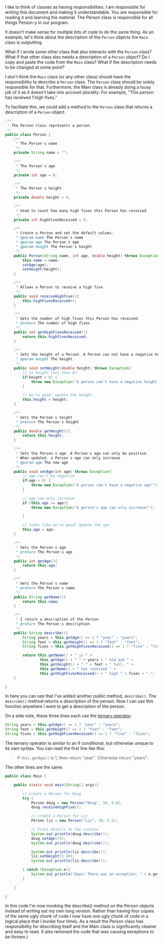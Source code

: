I like to think of classes as having _responsibilities_. I am responsible for writing this document and making it understandable. You are responsible for reading it and learning the material. The Person class is responsible for all things Person-y in our program.

It doesn't make sense for multiple bits of code to do the same thing. As an example, let's think about the description of the `Person` objects the `Main` class is outputting. 

What if I wrote some other class that also interacts with the `Person` class? What if that other class also needs a description of a `Person` object? Do I copy and paste the code from the `Main` class? What if the description needs to be changed at some point? 

I don't think the `Main` class (or any other class) should have the responsibility to describe a `Person` class. The `Person` class should be solely responsible for that. Furthermore, the Main class is already doing a lousy job of it as it doesn't take into account plurality. For example, "This person has received 1 high fives."

To facilitate this, we could add a method to the `Person` class that returns a description of a `Person` object.

```java
/**
 * The Person class represents a person.
 */
public class Person {
    /**
     * The Person's name
     */
    private String name = "";

    /**
     * The Person's age
     */
    private int age = 0;

    /**
     * The Person's height
     */
    private double height = 0;

    /**
     * Used to count how many high fives this Person has received.
     */
    private int highFivesReceived = 0;

    /**
     * Create a Person and set the default values;
     * @param name The Person's name
     * @param age The Person's age
     * @param height The Person's height
     */
    public Person(String name, int age, double height) throws Exception{
        this.name = name;
        setAge(age);
        setHeight(height);
    }

    /**
     * Allows a Person to receive a high five.
     */
    public void receiveHighFive(){
        this.highFivesReceived++;
    }

    /**
     * Gets the number of high fives this Person has received.
     * @return The number of high fives
     */
    public int getHighFivesReceived(){
        return this.highFivesReceived;
    }

    /**
     * Sets the height of a Person. A Person can not have a negative height.
     * @param height The height
     */
    public void setHeight(double height) throws Exception{
        // is height less than 0?
        if(height < 0) {
            throw new Exception("A person can't have a negative height!");
        }

        // we're good. update the height
        this.height = height;
    }

    /**
     * Gets the Person's height
     * @return The Person's height
     */
    public double getHeight(){
        return this.height;
    }

    /**
     * Sets the Person's age. A Person's age can only be positive.
     * When updated, a Person's age can only increase.
     * @param age The new age
     */
    public void setAge(int age) throws Exception{
        // age can't be negative
        if(age < 0) {
            throw new Exception("A person can't have a negative age!");
        }

        // age can only increase
        if (this.age >= age){
            throw new Exception("A person's age can only increase!");

        }

        // looks like we're good! Update the age
        this.age = age;
    }

    /**
     * Gets the Person's age
     * @return The Person's age
     */
    public int getAge(){
        return this.age;
    }

    /**
     * Gets the Person's name
     * @return The Person's name
     */
    public String getName(){
        return this.name;
    }

    /**
     * I return a description of the Person
     * @return The Person's description
     */
    public String describe(){
        String years = this.getAge() == 1 ? "year" : "years";
        String feet = this.getHeight() == 1 ? "foot" : "feet";
        String fives = this.getHighFivesReceived() == 1 ? "five" : "fives";

        return this.getName() + " is " +
                this.getAge() + " " + years + " old and " +
                this.getHeight() + " " + feet + " tall. " +
                this.getName() + " has received " +
                this.getHighFivesReceived() + " high " + fives + ".";
    }

}
```

In here you can see that I've added another public method, `describe()`. The `describe()` method returns a description of the person. Now I can use this function anywhere I want to get a description of the person.

On a side note, these three lines each use the [ternary operator](https://en.wikipedia.org/wiki/%3F:):

```java
String years = this.getAge() == 1 ? "year" : "years";
String feet = this.getHeight() == 1 ? "foot" : "feet";
String fives = this.getHighFivesReceived() == 1 ? "five" : "fives";
```

The ternary operator is similar to an if conditional, but otherwise unique to its own syntax. You can read the first line like this:

> If `this.getAge()` is 1, then return "year". Otherwise return "years".

The other lines are the same.

```java
public class Main {

    public static void main(String[] args){

        // create a Person for Doug
        try {
            Person doug = new Person("Doug", 38, 6.0);
            doug.receiveHighFive();

            // create a Person for Liz
            Person liz = new Person("Liz", 38, 5.5);

            // Print details to the console
            System.out.println(doug.describe());
            doug.setAge(72);
            System.out.println(doug.describe());

            System.out.println(liz.describe());
            liz.setHeight(5.49);
            System.out.println(liz.describe());

        } catch (Exception e){
            System.out.println("Oops! There was an exception: " + e.getMessage());
        }
        
    }

}
```

In this code I'm now invoking the describe() method on the Person objects instead of writing out my own long version. Rather than having four copies of the same ugly chunk of code I now have one ugly chunk of code in a logical place that I invoke four times. As a result the Person class has responsibility for describing itself and the Main class is significantly cleaner and easy to read. (I also removed the code that was causing exceptions to be thrown.)

<!-- exercise / assignment: model a single playing card -->

<!-- assignment: 99 bottles of beer on the wall song written out long hand (ninety-nine bottles of beer on the wall ) -->
